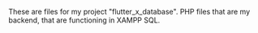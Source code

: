 These are files for my project "flutter_x_database". PHP files that are my backend, that are functioning in XAMPP SQL.
